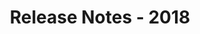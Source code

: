 ﻿---
title: Release Notes - 2018
second_title: Aspose.Words for .NET
articleTitle: Release Notes - 2018
linktitle: Release Notes - 2018
description: "Aspose.Words for .NET Release Notes - 2018 – learn about the latest updates and fixes."
type: docs
weight: 30
url: /net/release-notes-2018/
---

